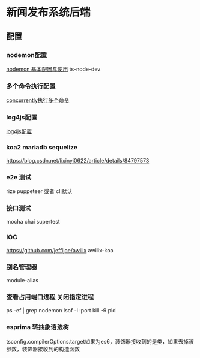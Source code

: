 # 新闻发布系统后端

## 配置
### nodemon配置
[nodemon 基本配置与使用](https://blog.csdn.net/qq_36727756/article/details/88797699)
ts-node-dev
### 多个命令执行配置
[concurrently执行多个命令](https://www.npmjs.com/package/concurrently)
### log4js配置
[log4js配置](https://blog.csdn.net/kingov/article/details/79787868)
### koa2 mariadb sequelize
https://blog.csdn.net/lixinyi0622/article/details/84797573
### e2e 测试
rize puppeteer  或者  cli默认
### 接口测试
mocha  chai supertest
### IOC
https://github.com/jeffijoe/awilix awilix-koa
### 别名管理器
module-alias
### 查看占用端口进程  关闭指定进程
ps -ef | grep nodemon lsof -i :port  kill -9 pid
### esprima 转抽象语法树
tsconfig.compilerOptions.target如果为es6，装饰器接收到的是类，如果去掉该参数，装饰器接收到的构造函数
